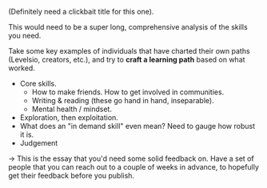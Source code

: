 (Definitely need a clickbait title for this one).

This would need to be a super long, comprehensive analysis of the skills you need.

Take some key examples of individuals that have charted their own paths (Levelsio, creators, etc.), and try to **craft a learning path** based on what worked.

- Core skills.
	- How to make friends. How to get involved in communities.
	- Writing & reading (these go hand in hand, inseparable).
	 - Mental health / mindset.
- Exploration, then exploitation.
- What does an "in demand skill" even mean? Need to gauge how robust it is.
- Judgement

-> This is the essay that you'd need some solid feedback on. Have a set of people that you can reach out to a couple of weeks in advance, to hopefully get their feedback before you publish.

